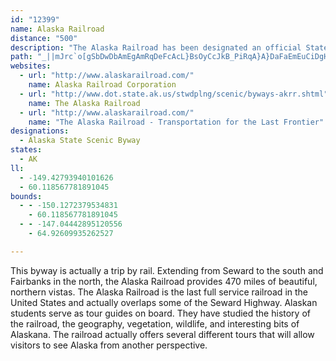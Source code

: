```yaml
---
id: "12399"
name: Alaska Railroad
distance: "500"
description: "The Alaska Railroad has been designated an official State Scenic Railroad, in recognition of the spectacular scenery, abundant wildlife, natural attributes, and rich history."
path: "_||mJrc`o[gSbDwDbAmEgAmRqDeFcAcL}BsOyCcJkB_PiRqA}A}DaFaEmEuCiDgHaI{BcCgCcD{PsRq@u@yCkCoIuJmNgPsEcA_ASmVyGkHoBaO}DuEmAkNaDgW{FsKgC}GyAiPkEcL}CmCyBcDwGaO{YGKcDqEeJkRcPuXcCeEaDaHkD_HcCcI{AkGiDoOuBqEkC_EmY}BwGm@eGe@e@EeHWoRq@cDKyNE_CmCeAwC_BaEeBmBkKOcV_@}NoAaG}BuAk@yBkE{A{BeB}BuBi@qHrAoDFgFnB_LXiH[uEiAwMeGqEwBiCgAIG{CXyAfAcBvBwCfCqB@yHcFqDs@kCi@kHu@sBqBuBiC{AuFiDe^w@wHgBkIkAmCeBcDaCcCmCeAeLjCw@hBa@~@kBjDq`@NqGDmPwB_AQcGoKyBwFaB_E}BsCoG?sERcAHsCbAgBnEaBpG]zAuArBk@h@aA\\iCDuBOwA\\cCjA{Aj@iAjAe@^iCg@iDSsVcBgDU}[qO}JyE{AwEaEwL_AuCwA{EoB}\\_@sDa@wBm@}Ae@cAm@gAaA_Ae@a@y[}D}HmA{F}@{QuCqLOc^fDcFT}AIoB}@cBcBeFyHoHgP_BlByPlTcC|CyRtVgRfVsTfBkGj@uL`AiLbAiF`@oK|@wTnKQH}HjGeDhCwD~C}EzD_XpHiF@wUlIcShe@_CfCsCdB_RzGuAK}@UsAmB}ByFsGiUmGqTw@kCm@wAqBmCqAsAyNMmYa@kDrAkCvBeB|CwF`PuDbHaChB_CxAuAn@sCR}DqB}BaDyA}@oAm@mMp@qF`@uD`CgD`B}Hz@cF^qJyA{GkA{IdA}PhK}OvKiElCgAzBc@tAe@pB]`Cu@jJyApMaCdEiDdF}BtBeFpCwEjDqYtG_NjDeEAwCc@sBqAmHyGgCgAeB[kL`@_BnBiJH}GHuMPmQtAs@DyCp@oN|CuNtCoB@uJoAwCc@s@KeB?eBf@gLj@aBY{JgBq@o@u@qAgAkDs@yBu@oBkAoAqAW_BMiCp@qAtAwBfBeA`@kF]uIyCwMyDaBs@{H_D_HyC_EkBaEcBoOMuVm@sBS{KcAeGm@_FyA_EmA_Fq@c[z@qDX_BtBkAtBaC~F{AlBwDlCqEfCoDbBeE`@kB?uAKoCkAaAg@g@k@m@y@m@wAoDwGaAcCo@gAw@gAeG_FmDa@uEx@oE~@cIJyN}F_IeCkBOkAt@sCb@kL_DeGm@oDl@uEvAuCnAcBMwAq@{AiB_LiReYcf@eSwZcEkGuUuL_N{EoEf@sBvBiCrDgDrHwBd@uC_AiCsAiCsCmCwGkCkHyCcGwEsHqG{EgB_D_I_\\uEqR}Jeb@oHgr@qAiLiIqq@eIsp@uHor@iKu|@aMoeAkN{kAmM_gA}Bk\\kCqaA{@}ZwCukAiDauAiDcyAoBqy@gDioAeCg_AiBwv@g@wT_@oJm@qHsAoJaDiSsAiI_BsH_IuL}Su[gMoRcAqA{BeCaDcCg@]sBsAwAy@kCoAwCwDo@qBw@eDMiBw@wFSsBYsCg@kB_@cAwAwBoCuB{@k@{EoGeJiT_BuDc@aAm@Yq@KmJh@{QbA{@BkKj@uAm@wB{@oIqDuI_E{BgAiBu@uHmDqGmVq@cCgEoPyCgL}F{TsJe_@{Icv@uF{e@oi@e@{i@k@wC?up@oDsIa@iYoHqG}Acu@a]}E`KaBnDeA~BkAhCaCtEiPmDa]mCkv@iGmz@}GitAsK_Hh]mb@fa@am@}d@coA_kAqzAwuAsYkXqQ}XgP}OcLgPcd@wy@qGoLoJuS_RwZoH}LwDcFqGcEcd@mSgk@kWqk@sWwj@qVck@{VoPmHud@oSaW}KoIQ{f@zKqVrFui@hTkTxIiQA_Zz@gUFsk@pn@mIpKsBlFm@pCy@pEUzBiBjK_BfHy@jCqFlLiPz]sz@r|A@lFGvGi@hG}AjJwAdGwAbDq@~@}Ar@}Ah@cDnBcD`EuFfJwV`_@qMhNy]dZmBfAyAC{D_AkBKoAXqD~B}BbCsI|HmEdHi\\x{@aE~UMxDa@hCs@rBw@zAiAzA{P`EcCbB_BlCiGhR}DjM_D|GgEtFuCnE}H|EoRf^y@nCm@`DmA`EwA|ByMdWoDhJuCdHuF~QwD~Yk@|BcBdE{Nz`@{BjIkA|G_@vOMjJPvH`D`X?pEOxD_D|UKpBE|CXhM@hEMlBe@nBaKxLoGxDgFpEw@nFs@vSgAhKmJjQcMbU{DnIoCBuHkCgJmA}FhBoJfNaEnIeBrCcDtJ_F~RcCtNsGz[i@|CkAhF}@rEeBzHk@|Dq@vD{D~OsBpL}@rDm@lDwCtNm@xFOxFMnCKrFVpUj@~Mv@`MzIbx@lCdVxCvZ`Jt_AjCbYz@~JVzFHbJ]pYxAdMv@hKt@vUhD|q@`@hPX`GfA|Tx@bTNdh@P`f@D`HZrSVjRJrIdA~VbBba@fCbl@Czc@pJnyAfJrwAzDh_@lDtKnDxIdGxQrA`F`@xCb@xNMdFi@lEeAjGqAjEuC~HuAnCwBjDi\\nYcIbHiTlXiDdEmZz]aFnLkFb]yGdk@iNpkAy@hHsAvOYlFEbG@rISbGk@tDk@bCsAbDgAbD}A`Iu@fDsBvM_DjLwDvM}[xo@wB`Ga@xCM`FM|Je@vLc@jG}@nGuApDkJhEoBpF{EnNyB|I{Kjn@cDlIwE`J_DjH_CnJmAbJg@|Hu@p_@o@~Lq@zGwFlU_DhHiEhJoNxZqMjYyDpKsBhHgAfFu@nEu@hFuAlHeBvGu@bDaApGUfDc@tLo@dRYzFgEnr@SbGDrJZlHZxEZtCh@bDl@jDdBvGzB`I`EzNRdArBpHbAjEh@vDRbDFvDsAhy@@dDDnEl@rW?~@I`FoAji@O~BcCpW]xEKbCE|B?bG`@~^DtAL~B^tDhEz[^|Cr@|JZlHf@l^?fEQhF]~EuA~IaA|Go@`EgBhLaAtF_@bEMpBKlGDdXKhEc@bE}@tEs@rBk@pAy@lAkAhAyEfDgBnBgAlBeAxBgDvK{C|K{GjUaElO_E|MkLhWiCdH}@jC{HxV{AzEs@rC_@bBu@|DQvA[rEGbC?fDJhCLpBXpDRzBNxC?`F[fGc@lD_A~CuAnDyCzF}@nBcApCg@|B]|AYxC]tJs@b[m@tPg@dOGbAOtBOhBe@fDYlBmAzF_AzGcAvJ]pEc@rJsBjn@k@tQKtAKpCCvDq@bGu@jD[b@c@x@gAnBm@d@e@d@QZyFjEkCvDi@~Ac@bDi@nEqAtLcIzr@iD|McArGm@pF{@fMaDlYuBlYCjBIt@u@vRe@~Ha@rCq@rIm@fHE`@Mp@GLEj@wCvKgB~GeC|I}@bCi@hAgB|CkAnBeNfUgAzBuC`Hc@lAmAbCs@hAo@v@eAz@uHjEcA|@MH_AfAq@|@yAlD_@~@KZCFSr@m@nCuB~LmBhLuBjLkCdM{@`EIb@i@`Bo@xA_HjMq@|Am@zA_@tAw@jDa@bCyDrXo@dEi@vCSdAk@lBg@pAaCbFeE`IqAlCq@fAq@x@o@h@mBbAyEnBuAv@uAlA_@b@cNfSyJxNqCxDuDtEyPxPc@d@wS|S}ObPqGtGqBzB}ApBeAbBcAlBWj@wAfD_Ytt@yNr_@oGpPuBbF}@vBeAtBu@lAmAdBsA`BeC`CoAv@iAr@oBx@oPvEkY`JqNvDUHgDhAkAd@{@l@aBpAmB|BsB`DqCpGsBbFc@bA_GnLsAbC_B~CcApBkClGYv@y@|Bw@bCcDjKmJr[}B~G{BbGaBvD}EdJ{@|Ak@x@eBdCyCdEi@j@{AzAi@^qDhBaB\\oOl@aC^iEbBsBrAgGfEuC~BkDdCwB`BwC|BgChBkH`EaAT_CdA_BTcCh@qCXoAJsAP__@jDw_@nDq`@|Dkf@rEgPzA}KtAk[|Cya@|DaCf@qAf@wB~AuB`C[`@y@zAsEbKoArCcChGeJvTeKnWqPpb@wKpXuOn`@}JzVy@pBwArCwAzByA~AqCfCmH`GgFvDsP~LyT`Qgb@b[aY|ScIxImOrRwBlB_Bf@}MpCuM|B}BBsAS_Bk@oAq@k@_@kAkAe@i@mAeBmIqO{KcTcM{UyAuC{BcF_GuNiMqZwAwCmP_\\cJsQaBaDmAiDm@wBm@uD]kDWcFCkF?cp@BgK?iE?oN?sO}@{d@e@iXIyBAiBGsBQyCY{Ce@uD}AmJgGq_@m@wDi@}Dm@kFIaA]uDw@aKeAyOk@gI{@oHq@mEcF{XgFgYoBmKaEgU}@yEaAeFgCaK}EiSuEqRsBeIyBoI[kASu@Me@Q}@]sAg@qBg@cBkEaL_@oAe@gB]yBUgBQkBOoCwAeb@sAo_@IuEA}EAsBH_TJcWDqR?gZ?_RCk]AsCE_DSyEc@wFQaBYsBi@{CcAqEOg@m@mB{FmO}CgIi@mAaAiBkAaB{A_B_Au@_B_Ay@_@oB_@}AKoBL_B\\kCx@}Ab@{GpB}LhD_JjCyBr@uMvD{JrCyErAwB`@yCRwBBiBEuBUyCk@qBo@{Aq@sAo@yBuAyAkAeC{B}AcB}ByCiCkEyG{LcJePuEuIaKkRwBaEsCaFaL_TaDoGy@kBQc@{@_CmAmDo@aCmAoFg@}Ck@{DQsAk@yFSsCK}ASiDIiDOiIM_JQ}IWwGSmDe@mF{@cHw@wEy@oE_@kAS{@Q{@gAiD}@_CcByDcEqJaAoB{@gB}AsDcEqJiCwFkEyKsBqGgA{Dq@yC]aBkBsKu@aFk@_Fg@aFWeDW_E[uFQeEM{EKeRBsEJ_GPoG\\kH`@eGv@_IlByP~@cIj@uFTgCJoAPaDLkCJyH@eFA_BE}CKmDKeCQqCg@eGe@iEYuBq@kDmByH{AgEiCoFkAsBy@eAgAmAc@e@yBcB]G_APsAh@{@f@_EnEsExHa@t@qApAoAd@aBIiAeAu@iA_AyC}FiUe@sBO}@MgAMeA]oCg@qCuAkIgCmKkA_EgCaHkAmB{@oA_J}IkBaCkBuCeNwTiBsCu@_BwAwQcC_YqDg_@uA{JaBqHgAkEuAeEsBmEwAgCmBuCeAiAIIYMi@s@qL}KoGqGaB{Cq@e@sHeHmVyTcYmWsH{GeFsEQMk@]}@a@s@QcAMiABm@HQBE@e@JcBj@cG|B_C~@aA^}Al@iAf@m@`@w@p@g@l@_@n@]p@{@tBgCrGg@dAq@dAs@x@i@^c@ViAh@yAb@wANmBBkAOwA[qAm@wA{@wDiCwGkEkDaC}@q@mAiAWY}@mAq@gA}@kBkAwCy@eCe@iBs@sDWyAqAaI{BgNwGoa@iGq_@_Iqf@m@sDUsAq@eEi@iDe@qCg@aCq@uBi@kAm@aAu@_Ak@i@[Q_@QuCs@aBc@]O}@g@o@m@QSm@{@U_@]q@kCcI_FwO}CkJwHeMcDqFgCcE_BcCkCkEk@mAq@wBw@uC_@oBg@qCO_Ao@mBeAwBeByBcI}JuJeM_AiA_B}ByAmCqBsDeB{CmF{JmAaC]o@]k@k@yAa@uAWmA{ByJg@qCy@a@g@oAc@aAe@w@y@_Ao@c@SOe@OmAMgHEg@Gk@Mo@Yy@e@aA{@_AmAiAwBi@mAWo@cHuOmIgRcEcJa@{@u@wAy@{Am@w@oMwMgCeCyCcDw@}@}BgDkEqI{@cBeAkBcBkCeAqAkAmAwR_QcAy@aBaBg@i@[a@OUy@u@}@{@u@q@}AiAo@_@aAa@w@WyCk@wFEwE?kBEgAQ}Ai@qBy@wA}@gBwAqAsAwAaBkCmD}FqHKOg@_Ai@cAcA{BcAqCYeAeAwDI[g@kCs@gE_@cDU{EGaAEo@w@wGYwAU}@SaAMq@Ka@qAuLgCiUkAeJSsAS_A]qAa@eAUi@k@iAk@_A[i@q@s@{AcAQGqK{Ca@Wc@]g@o@iAyAcCkDi@{@}@eBe@aAs@sAcAqB_CeFe@kAsAgDw@uC]mAi@uCg@qCQoAq@gF}AkLOaAiAeGuB}KqAaHgCyKqDyKsEwJoBgEs@mB]oAa@_B]qBeAgHq@cHWsC_@aCk@_EIY_DaPcA_Fc@sBy@wDa@kB_AoDc@eB}AaFm@aBeBeEsBqF]cAQo@_@kAWeAWmA_@oBYkBq@eF_BaRw@cLeB{Rq@sH_@{COoAqCoPyAsLkCeU{@uHsAqM_BkTwAsVKcBcAgPgBcYuAmSq@oFe@yCi@iCm@_C}@wCg@{AgBaDaAeB}HgJuCiDOSaK{L{AkBEMs@w@w@cAq@_A_AuA_BkCs@_BkAwC]_Ae@yASo@gAeEq@yCsCgOuBaLuFgZiCkNkBwJg@yCYuBY{CScDI{CAqA?}B@_BDkBDeAF{ALmCLiCHyBHkBJqBPoFlAm\\p@uPJ{CBo@BuA@uB@gA@aDEoHCgBCsAIiBUsD[gFUqCc@kF_@}Dg@aGaAiL_@mEg@eGaAcLWgDa@_F{@iKmBwUoBaWg@oGu@uIw@sJIeAIy@OyAU{BO{AIkACk@KcDE{HCqOC}H_@sI_@yGQeCk@_HgAiM{@eKa@qEYoDIeAw@iGk@_Fa@sC}@kF]qBm@{D_@}Bq@uFi@kFa@{K?eIXgNHkELwDJ}D?cC@iDAyBAaDMmGOkEIeCKmBWiFYeFCYUsBo@sFMgAg@mDw@yEa@gCk@sCi@iCGKgCsLuCiNoFgWiCwLq@wC_@qAi@oAq@yAg@s@}@{@u@e@_AYq@KO?kCJyFl@gCVgGx@eCZyD`@gAJy@@w@AiAEgAQqA[wEaBqEgB_KoDuQsGcQsGoDkAgCaAsAg@aDcAgEcBqFgBoC}@uAUyAM}BBcCNyBr@wB|@}AbAsHnGmKjJkK~Is@l@mAx@iB`AgBl@qA^_BPkBD}AGaBS_AUaDaAkEqAaLoDiLqD_SkGkT{GgUiHmQwFgQqFiKcD}@[OOSOe@Qk@Om@Qg@OQES?G?qAa@mIeC_H{BqBo@i@Ou@IwALYF_@Rs@h@WTg@x@Yh@g@jA_@fA]~Ac@xCg@|FEN}@fLiBrUSnC_@xDc@xEo@rHCbAmApOqBdWeCn[_Ffn@aB|SWzCQjBYrDQ~BQ`DKpAKbDIlF?zDJ`KRnE\\`FPnBZzCt@pGf@`E`@lDZdDX~EH~BBxC?fCA~CGhCOdCQdCg@`EYjBw@|DgDrNeBzJUfBW~CIrBGrBCrBAxF@rHH`OBjK?t@@dG@rLBtGArCAv@CnAQxAa@rBWv@a@t@oA|@cATO?_@KiAo@aF{Cm@_@kEwBo@]qNuD_MgD{EwAwBUo@@mATqAb@eBvA}@fAW\\u@nA}@xBo@pBOl@s@nD_@jCUhCKbBG`CC~B?bB@xAFdCHlAR|BLrARzAx@zEr@dEv@~D|@lFjAdHTpAp@jDZ~ApBhLbElV~@xFTbBVfBXpBNxAN|AJdBJjBH`BDpBD|ABtB?tB?~BCfCEvAGhBOlCKlBg@dG[xD_@fEwAhLkDhWUbBMr@WtB[|DMlBMfDIvDA~D@pBF`DJxCDp@TrCVvCDl@NhAb@dDl@lEXlBh@dFDv@@z@@jAEzBGbAKz@UpAOp@Ut@_@x@gB`CoEhEmAnAg@h@w@n@c@`@o@v@_@v@[z@[rAStAKdAIrAW|Fc@pISlEIbBQjBId@SlA_@tAk@fBm@lBc@pAWr@m@~BaA`E{@bEWrAYpB]hCa@dDWdCU|CMrD?~@DtAHnBDbCJfCJpBL`B`@bDjAvJV`CNrAH|@NhCBd@P`Fn@|P@r@BbACnACjAKzAUxBShAYnAOl@]~@[n@wArBk@f@u@\\aJdDwAj@gInByA^kA^[T[T]X_AbAe@z@MRk@zAm@rBe@~BQrAGh@sAbOeD~^mCd[G|@C^Ab@Ah@EbNEjSExOBpLBlM@zEQxLGxAc@pKoBhc@]xIC`AS`E]bHU`FApETpHdBf[zBba@fC`e@lAtTv@fOpCvg@pAtUtBf`@Bh@RvEr@rOJjFJxENfSBjDFjJH`JP`XVp[Xl`@LvMD`IDtH@xAAnAAjAA`AEpAElAEpAKtAMhBQhB_@tCk@`Ec@rCM~@gBnLiBtLc@vCgA~Gg@bEuAnLc@rD[dSs@he@_A|m@kAzl@MrGMhIUtP]tWw@rl@{@vi@aApn@iA`r@iAfs@WfPCd@OzEs@jTEz@GzDWnMSzK_@xQ[xQc@rVQ~LCp@i@~NcBjc@o@jPG`BO~I]lSGnDKnDEjAMxCSpEq@tRg@vN{@jVy@zUy@rUWfHAXEv@M`Cc@|GQ~DGvAK~GQxKBhDBhCF`DHbCHxBNlDT`E\\zFl@zIj@tIPtCPbDRfDFpF@hBCbEKfFAb@KvAQnC{@lJsAvMoAnMoC~YqCtZ_B~PoAfNoAvMg@dFSxBa@rDQdBoBbT_@zDs@~GcAdLaAlKsAzMs@zE_@tBi@hBg@hBaAzCi@jAmBpDw@nAeAbAwBdB{Al@qAb@oCV_BEeC[kBc@i@Ia@I{B]kK_BaJ}AkAU}BYwC?_BNuBh@cBz@aAp@c@Zq@n@k@h@]`@k@r@QV_AxAw@tAo@vAa@bAg@pAs@vBs@fCa@nBiA`GG^GXmAdL}A|NyBrSmDp]gDt[eBrPqDr]oCzWkFng@cDhZOxAi@fEg@tDKr@sBnLWhAoA|FmCzK{CnK{BnHsIlX{EpOc@lAcCjIiJdZwBzG}BnHaAzC_A~CeAtDk@pB[~@cArEeA`FcBvI_B`IcAfFkBlJcAbFqB`KoA~E_DnLqCtK_A`DkAnEeCbJcKt_@sIz[eC|IeHjXoElPwAfFcAbEmAvFaAvEiArFcBrLgCzQsAdKiBzMoAnLmAxMo@nLWrKa@fYk@na@i@r_@IzG[nIi@lHi@jG}@jGo@nDeA~EeBhGsAhEeH~SeG`RyDpL}F`Q_KzZoDvJiJxU_Sfg@uIxTmBrEkDbHiBhC{BvCqDpD}RzQ{BtBeJ|HuFxEyAlA_J|GaEdEuH|EaIhD}JpB{IpBqHzA}CrA{AfAiCtDqBxDsClFkEtImArBiBzE{@rCGXcAdEmAxFk@tBgD`OeBxHqBjIgD|NmAbF{@zD}AfFaAzBq@fAaAnA}DrCeIzDqLdFqJvIia@r^eEtDaCbE_BbHkBfUgCjMuArC_FxC_Z`S}HlFcFnDy^lW_b@zYmAbA}]nYi\\`XyDjDmFzEmE|DaLtJ}DlDgHlG{KnBcFv@u[xEgOxBqDhAoKxCsKpIsAbAwKpKqPtN_NzKmGdFiNdKyRvEa_@V}c@Tac@G}PCyJAwONeXX}VT}EFqB@_OF{QJqXLah@T_TJad@pZ_d@jZmYrRcTPie@sRse@oRyT_J}LiAqIu@mNqAoZoFag@{IkKkBaCc@mHcA}]}Eci@qHuj@{H}d@_Hmg@qH{QoCkXuJaQiBqf@gDsd@cKyZ_I{UcAaBGce@kFwGu@q\\uEie@sGiSuCgOeAk[aCkA?yCp@_W|FsMtEcPrEsLjDy@VmHvC}MpF_K`E}VjKa[pM_@NmCrAwRnJcJd@q\\dBiAFiWvH_RvFuZxJoBp@]VwMzJwUjQcChBsZvSmNrJoQtN}BjBkNvGyb@{@uFKcJGaKC_Se@_Z[k]_@ic@cCeLm@u^uEsM}Dw^_My]wNg@GqFi@oI{@sAO}LzHwOj@oPtC{J`JsTd_@uNp[mCzDgGvIcKpHmEbDeNnIqFhDu\\|QaIf@kGcE{FuHoKyOqK{QmBmDyQ{JeTkCyOqDiYsEuF_AeJy@i@EEC_KiAoS}BaXwDgOyBoAMePgBmMhGyS~J_Br@cMrFcBr@cUbLsE~BeBf@oQbJiIfEyHzDwCxAcMfGsLzF{CxAoAl@wEbC}DpBwGlCMByBZ{LzAgI~@kOjBuM|AyC`@yJbAcSdCeEf@oMpA{IfA_LnAuGp@yG|@sI`AgS`CyW|Cw\\`EoH~@cSrBuGp@{KlA}Gv@sQjBgGr@eBRgC\\qDf@yGj@eN`BgX|CyFp@oRtByKpA}Ej@qKhA{BVkGz@}BXaHp@iKhA_JbAoBKiDK{G[qCFq@NyATiDt@yFRkABiCDwCPwC`A}IzDwE|BiDjAmBGyBg@yAe@cC_C}FkGSSg@[kAq@QGeCs@mGmB{Bm@sEmAcSaGyAc@gFuA}GgBcPuEgJmCeDgAqCi@iBI}@Bg@F_@LyBj@sCjBaCpCuBpDgBjEuCpHcF~MsIvTgGvO{BbGkFjNcBdEYl@kA|BmBhCwAtAmCbB}Bj@iKNoNAoK?qIDyDDqIEoN@qH?_K?qPB}T?}TAuE?oF?_FBaDBqD@cD@_G?qH?yP@iK@kR@kSBu_@@i_@CeFDkLo@mWqBqL{@mFe@eKw@_Jq@eEYaBKaHYk@E}C_@yGw@eDa@mCc@qB[mCUgBQcFk@WCeDA}@LqBXkBd@iBr@kBhAuBjAuBrAq@^gDdBaBfAsCfBqK~FwFbDqC`Bw@d@{CbBsBv@mBXqBJyA?wGcAuEaAsLwCmRsEqTmFaBa@_IaBaR{DqMoC}RyEkSaFoS_FsIuBs@QiFyAiDwA_LuEoCiAaD}AcAs@yCuCeKoMq@w@cBcB{EcD_Am@mEcDuBwBuCcDyCgDiIaJuCyDi@y@}AyCeEoIaCuEkB}DuByDKU}@oAqAaBcAcAu@q@eBeA{@a@_Aa@g@M_@Ig@Gm@Iy@IuCCoFGkBM}B]}AQ}Ca@cBUsAQyD?yEDyHe@}C]mDI_BDiARiKvDoCfAyBfAkGtEaA~@yBbBeA`AgIlGiUpQkRpOeBpAe@^}I|Eo@Rs@RkCz@y@d@aCdBe@\\cBbAgBt@iJnCaDdAuA\\yBp@yAf@o@R}DzB{@VqBp@mA^oEFeEk@mC[gB@}AP{Dl@u@AgAKiAM_B_@{Bk@iAg@eBkAu@o@mAiAm@k@aBwBwA}BsBqD_BuCiBcDgNgWwG}LmFuIiA_B_CcCuEqC{@a@{M}FmIyDqDaByJiEcDyAoCw@uEOiGCiF_@qFy@eF}@UEa@Su@i@k@i@y@uAmAwBoDuH{AaDaBgDiKsNuAkB_JeMgBkCsAwCq@eCy@cEc@}DeBu[q@cI}@{H{AmFmCqFsA}CgBuEeEqJiGoO_AyByCaHkCuGmHgQ}@yBcPm^aCqDyGuKyCwEKMuA{AuBoA{BUoDSiDOq@EsBa@gCcBmFyEwEuDwDcB_Fa@aGi@iEa@eAIqDg@uC}CqDqDuHkHaDwC}@q@uKkI}CwCaByAuKeKiFeCoDmAiDiAeDqAqB_BiAaBwAiEkCsKyEaOuE}EaBcBkBoByFwEeD}BkM}DsAe@_@M{FuAaEmAcBiAyAsAcAeAgBsCyAgDo@gBgAuDs@}C{@sFw@qHi@yJ[cH}@uSUoFMoDWiF[aFYaCk@gD_A_F_AyEaA{EqAkGeDwOaD}OoBkJUkAuA_FyBuGuA_DaDkGkBaC_FwGcHoJaGeIaPeT}CcEcPeTmE_GwNgRcDeEcP}SmF_HqFiGaPwQwJ}K{EiGeK_NkEkGoEmGeH{JkFqHsF_LwDqOSqIT{J{Coa@oAuPwIa_@_Hup@YsCwC{]sAuO{FaZcIqa@o@eDyBeK_HuVmL{Vm@qA{M}VaFk`@mFuWiCyHgDaKa@mAeCoHuBqGcIuFsI{FmJqEoGgBkI}NwKcUoKe^qKoe@sMuUoKkR_Nm\\_DyHeLiXkEgGkFoHOW{K_OsE}DuIsHiAkDm@yDDeCf@aGxBeHnCyEnB}E~AmFz@kHE_IcGyb@yAsK{CwO}Gc^kFsXkD{XeFqa@gGsf@yF}XwC}NoHeTsEoKkKeQW[{QeZuT_^eDcKaQoi@sEgQoI}[uLm_@uB{GiQsa@uHoQ_QwOeEyDcNaNeRoSiU}VmS{TsLkKeH}B_EbAsLpFuEvB{HlDwB|@_QfHcOYiLS{MoKmDoCyKwUqIyQwH}TaHoSuA{DwJyWiDiJgJkOkDwFeCgEwT{BuOyAkHm[_GmJiTqJsGqDsNyHwC_BeLsFgMgGqSiUyDwHcI_PqDoHcOuZoLmK}DeBcIh@iPjLoCtOKlSkBtQiEbJ{D}BeDgQuH_GcMkLiN_ImMaTyOqTaCcDuFeHuE_IuHqMcM{VgMiUaIi[}BgPqOsQaEyPaKqY{RmEGIaPeW}EcGuF}HcEyGmHiJgKcLkK_UsQU{PW}SYcSYeGI}Kr[oInZaMlNyOnQqOhQoNbU_Lx_@sEvOoCbJsClJwOfh@sBvG_EjOkErR}AtRy@pLs@bPgHfo@{D|VaEzNiIdJoHt@oLbG}BdM}ElSeGfKkNsCsG^iD|BeJvKqGrDmOkBiPiKiHuBaN_OcKqH}OkL_I}F}EKcIzCoNiKoIcGaN}JuIiQwEoJkIqEiLcIsMmJgHoH_HwEgEiBgFgCyWsN{N}HeI}I}EoF}MsG_UuKqOaDsQuDkKwBqGsAaLuNeR}UsBiCuDcFeB}BsBkCcCgDmLmI_M{IuErBoDrAkClAgHdPeS~UgJvDyRyFoPiQsLeZiMua@ePcc@gTi\\yTuOoLqDoGsOgCcRmAqOu@eb@_BkXcBkJ_MzAkLnAiCX}F|@k@rC{BzKsBfKsGe@oI{D}FyI}MkOsKmRmKcMaNePaPqOeWmVwPwSqKuM_NqLaMuKoE}DeQ}PqPiPoKgKoLuNcOwQoJkLkNyOgLmM_AcA}MsNgJyJ}NuRuL}JoCgJyCoPgCaN_CaM{Ek_@{D}k@_IsVwMyT_GeU_LoLkNqIgEgCgKcCkNsXqEkLwQoImI_NmHqLoJgQmK{RqMwUmKkRoLcTeKgRoLgTuIyOeJsSgKyUmHmPyHuX}Ik[cH{ViBwGaB_GeG{TsJ{]cJq\\cF{QsAeF{AqFwFkTyGkWoHgYwHyYyAwFkFeOwLe]gMg^eLw[cEgLsLs\\wEwMwKw[}J}YuKk[oHoTyK{[}JyYaGgQsLq[kKaYaLmZqLs[{K_ZeLsZeJoVcKqXeKqXsKoYuKuYqKmY}JcXaCoGaIyRoKuW_KwVcDaIgEuG}CcEqK_LiHaHaJ}FmCcBsH{IaQ[sMoDiNyUgJuOgGyLeBiDcEaHgCeEoL_VwBmEuE{GeKwNsMmTmBcD_JiMwI_NqKmPwFuIqImS{GgPqCuB}BeB{CqBsNgJwJmGwFwLyHkPgLmVmMoXwLkWwM_YuLiWmLuVoJmSkK_[iMq_@mLm]wMu_@wLg]uK}ZwMo_@}Lw]cL}Y{HgS}MkUwJyTeKaV}CwHcG}SuIuZsEeP_Hsh@qEm]sR_Y_IaSwKob@eLuc@oKwa@mHgYwLge@}Im]iI}SgRyLuTsNgK{GeMoYkJqd@{Lgi@eEcRgOqc@gFwViEuSsByXgA}NgBab@eCsV{@iIoAoNyAyOiJu]yDuNuKyn@o@wDuCoQ}EoZiKow@mAkJq@cFc@wDcBgMkKkx@cCaRoGy_@yDyQ{CsM}AuG{Mwc@aX{[kWy`@eCuDoG{JoKkPy@YaHiCoEyAkKxB{MvGqG~CqRnTwPfN}OtGyMwAsN{Xe@mAeHmRyOsb@aMy\\yIkYeIgj@oC_Vm@cFi@}EqE_a@cA{Ii@qE_@{CmD_YiAaJw@kGi@{Do@kFuAoK}@oHgAsIeB_Nk@{E[aCcAcIoCqTaAsHw@kFcGia@oMc[eK{OqLiA{IbEoGdNcGtQuJbWe@nAyJP{DL_Mt@qCJeG\\sEu@yUgEcQUkM{G}V_VeQsMyIuGwOiGgCcAgLcDoKdAiJvAwNdIcO|AiP_J_NyOgAiBiB{CiKsH_GeEuF}DqOaH}G_DoSiLaHeB{I}BqLwCkT}H_Jf@iT`QiLfOcPhMiEfDsJzLqF`HeIpFcHtE_F~GsDbFcGjIoBjGeEfNmR|G{L`FkTtCuFv@uSLsCv@iPlEaFrAyUlScNbHiIlEiFjCaJxE}RbJyDbBeR_FwM}OgKaWqB_F}A{DsAsFqAkFkEiQyFqXeK{k@iLkp@eVwWsSeLcGcCgLqE}JeE_IaDcWoFeFiAmP\\gQpIuObWeQdY_EtG}GpKkFhIgErGgNr_@yNtf@aH~c@qCdEcDvE_ChDyG|EeKpHwL|AuPzAeRDcMPqQvAcS`EqNo@yNwBcEm@_Hw@wNcBgJcB_GhIgDvY_An\\eBbg@}EpPsInCuMj@qRvIkJnKcLvR{KdQeGfCs[zBkKbIaHdEcGjI_ErMwEpPeGlKoO~NsNrGoMdGyOxNwFfFuCxSoBvQw@pOyAbZeCdYiBlH}BzEi@H_Cd@cDp@_LtFcMbAuQ{D{D}@uDMmLcAeISkATeD~@cAViBj@iDhAwDnAwDWkESaFSqBIeCMuEc@oEi@wFkImEuGg@{EaAqJDgID{Fw@qS}GyNkFj@cG~Fs@|DgB`K_FvXeDhJgA|CgC~GqK~PwGhByEtAyBl@_KcDgHgCwEcAyIgB}HxCcJfDuLnEyBvBiDfDwBlBmBlBmH~GgIvHsAlBoIpLcKS_JvBsBd@cI~FyHrFg@^]b@ILi@`Ac@dAe@bAs@bBiDfIsEzKaBzD{AvDaBzDa@bAq@lAk@f@a@Xe@P[Hc@B_@Ge@GSEa@Uw@e@m@m@g@u@Yo@Sk@GUOm@Kk@Y}A_AkFm@oCWcA_@_AYm@a@g@YYe@Wq@Y_@CU@m@Tq@h@u@n@]f@Sh@O`@YfAQdA_@jD[hDWnBa@rC[bBUlAi@xBW|@q@xBs@rBm@~Ag@|AaAzCQh@o@nCQlA[vBUxBStBSjBKp@Qz@Op@[jAwBzE{CvGyB|E}@tAsAvAaBrAm@b@w@^o@V}@Te@Hm@Ck@K}CgA_@Oq@Mc@Ki@Ag@Hu@`@q@`Ac@z@Wv@Ot@YvAMv@[zAwAdFs@xBkBtGcBdGsBjHeCdH_FpNyAjDaB~CsAnB_BvB_B`Bk@f@{@\\mBXkBf@uCv@_Bn@u@^u@b@WTy@rAo@~A{GrTi@|AYt@e@bAa@f@g@h@m@^i@Rc@Dg@AwA_@c@_@SQSWOSiBwDuBaF_@}@[w@w@{By@uBw@iCe@qBO{@QuAMkBGkACqEFeEJyDH}E@mB?cACkCQ_DOwBSaBK{@S{@g@kBc@kAeAcB{@_AeAm@_AQW?]@}AZqCl@Q@YAo@Om@e@m@o@m@w@k@q@q@o@o@Ym@OcAIiB?y@IcD_@wBEmBG}@Mg@Ow@a@iBuAwAgAW_@]o@]{@Oi@Q_AO}@MaBEy@AWAcA?wADqAJ{AZoCTyBJ_AFmADuABm@AcBEsAKuAQeBSoAYiAQg@Sm@S_@]i@g@c@g@W_@I_@A]Ba@J[PYTm@p@Wj@MVUp@[jAUbA_AxEgAbGs@fDaBvI_BdIgAhFg@dB_@jAc@hAi@fAc@v@uAnB[^o@n@o@\\UJs@l@aAz@qAvBs@nAiArBoElIe@v@y@pAkHbJwH|JgApB{@fAaBhBmD~Dk@r@sEtFyDrE_DnD[^wAnAgAz@oAv@y@\\{Af@{@TkBn@uBj@qBn@gErAaMrDsCz@eDdAiFzAm@PiA^sCx@qBn@{Bv@mCrAyAt@mAp@oDbCeIzFaI|F}DrCuCtBuDlCoDzCyFrD{HzFs@f@yAtA{@dAmAdCcBlEy@|BsCrH{AhE{B|FsEjMgDxI_AvBkA|BeAhB{C~Dw@v@{CxDqElF}HpJgAnA_AhAgBxBqDvE_BbC{AbC{AnCuAjCsAfCeAhBqAjCsAdCeMzUyO~YsB|DiDrGoAxB}AzBo@t@}JnJwHfHmBdBwCnCyGjG}TvSqCnCw@|@mBbCmBpCY`@u@lAyBzDqBdEg@fA}ArD{A|D_BlE_BpEmA`DiA~CkEvLkGbQoCxHmH`Sg@nAsBlFuB`EqBrDeAbB{@vAoCvDyAdB{@~@cCtCwCjDkAnA{AhBcFdHaI~L}@jBsB|HmCjKqGxRsHdRaJbSqDdJqEzAiHlBwItCyH|DyOfGkLjC{Gv@oBT}ARyGm@oFp@yRdL}NzT_AtAiObSaDzHwD|GiApBoAxByOfMmGdFaEdDcLbJiQrNwStP{R|OiSfPcVtRmKqAgTeCgEg@oWkK}BwAc[sJgUjDeInAoHhAkLnGoFtCeTxRcRjN}RzNiUvPqVzQgT|OgIdGeKtH{PfMkHnFaKrH{QlPwVxTyQjPiWtU}]f\\e[pYiAjAkYxUi\\pYc]hZcUxSo]n[{Q~PaBtByDbI}E`NcD`JiB`FqA~CeErH}BlCaCfCkShSwExDsWdOwKdG{RxKwPtJeA|@o@z@k@bAmAfDiBlKgCpPkAzHw@bEg@|BiAtDgC~EmBjCuCfDoAhAgA~@oFnC}Al@oDp@uHr@_ARqA`@eF|CeCdCmF~GkGbIuFbHyCxD{FvFyFzDyB~@eExAcGtBkFxBmOdG}DxAkP|Fa@PkBv@uDtC}AjBkAfBeBdD}E`K}AjCmA|AeCvB{EpBaB`AyBfBwE`EoGfF_GpHmLfQg@bAq@rAiAxCgAlDcDzJaAnB{AdBu@b@{@Z}@?eAMm@UsBuA]WeFyEsBgBcBmAmAq@_A]yBU_AAw@HuBf@mD~BgCrCsI~JyApAoAh@qBTmAMoBa@_FgAeAKmACg@BaCl@uFdCcEbBiBl@gGbAiHt@aEb@}OrBmCBgDs@mFgBcH_CgBa@_ADmCx@_BfAkBtCgFdLoDfGaBfBcBfAiB|@_BZkDMcYmGkFqAyG}AmHaB_EcAa\\_IwDsAiEyBsEuCcYuVmGsFcOuMuEcEsIoH_KsImIqHaEqDaQeOgDsCqG{F{DiDyAmAgNyLwJqIy@y@sAaBeAwA]u@}@mBeAcC{@wCq@uCe@_C_A_Gk@qFS_DEoA]_HM{Dm@qP_@gKmC{q@uAk^wAu`@uA__@q@gRsBgg@k@_NUiDSaCc@mEi@aD}@eEi@uBq@aC{AyDmAaCaFqH{CoEsDiFeBcCgHkKyGwJmWi_@mF{HuN_TwPuVwDsFOg@i@}@kAaBaHaKyLiQgHiKyGqJiGgJkDeFi@_@wWea@gZsd@iBoCmNyP}NqDmJAgGvAsD`D{DfFqLpXwQlb@}JnUaQri@eSvn@kE~MoFpPyGjSwArCo@hAqCfDoDtBoAf@{E?cB_@_Bq@iBqAkO{M{DeDqBgBeKaJ}EkE{JwI}EeEkEwDgUkSmD}CeEmD{H{GcPsN_[mXkPwNuKuK}\\c]eViVm[o[a@g@mVcYwVsYqXq[}]sa@k]_a@g]{`@{\\m`@kYq\\mGoHyJiMmW{VyTeG{C{@{[}Ji_@iLqSoGu^yJkKsCcSmG_Cs@oFcAiLe@qLxBw]xLcZdKq\\fLi`@~Mo]rLoEzAmEnDcEjDwXxSwCxB{DnCoXfUeDnCoGlF}OlMw[tUgO|K{WdTkKrIcCn@oCXqP{CiASuNsDg^gIcZqGmb@mJ_^eIkVoEi_@j@_`@j@qU\\kLJaRd@}ADeOe@sCnBeNzDgFnHeAGo@B{@Om@i@a@gBWgBWeDI{DAgUAsRMuI]qOGeCW{GKmH@_FB{DBsATmCd@_DtA{DvAcDfPiJjGwEp@e@bAa@|@e@|BeAtC_DzBsC~@sDf@aEJmE@{CQsD_@mCi@cCq@kBmA_BeBUmBPaCrCqOfTsItLkA|A}C|Dk@t@gBlCw@xAmC|CoGnIc@`@}A|BgBdEq@xFAnHNxENjPWbJOjF}@`HmAjJo@`KFtGfAnTHdKBrJeAxRy@`P{@vHs@`GaAhFi@hCiAnCuCnC}Cf@wHU}FWuDMcLe@mDRs@?iGu@wC{AuHaH_@}@uBoCgHwIoFyE{JeMsHmH{DiE}EuCmDqBgBcA_HyBoF}BaEmAgCy@gE_By@g@_EoDmDwBwGgEoGoFeBaBeAaBaCmEoAoBgGaLwNmX}DwHcHeMsIuOcEyHaMaVaDcGyBsDuBgDkKoLsRoTqPeRyG_HgMeOwBgC}Oie@sIg`@oFkXoKkl@{@wEkFgY_Gi[sEsS{FeRmFsPcKk\\{Jy[_Ral@eJsYyQwk@cBqFuNg]yMk[[u@m@sA}CqH_JqVsQok@cK_\\yKy]mKs\\mOif@}Tms@iG{RyIsXeJiYoHmU}C_KaLa^aTmq@aVev@aVcv@}HwVsFaQmFcOgA}BgBuDyAsDwRi[yVca@sY_e@eV}_@wWib@i[ig@_\\gh@_\\ih@iUw^wWma@yUs^kEgEwBkEaQg~@oQ{_AyI_e@qQs|@o@aDeHoQoGmTuBoLyA{Vk@e`@iBk`@gCcb@BiWLiNp@a^fAkZnAck@vBq`ALkFV_o@LiZk@qw@]sb@SkXgCig@{Hmr@{I{w@iKg_AiDuZyEwe@[}DMwDC_OLoPXka@\\kg@VoYn@{t@HqJD}HDk]Ny`@BaEBeGLgQN{Qg@mGM}AYyD}CwOqBeKuJec@kDiOkDgO{AsSUa_@HySWu_@KeWk@{ZoBeUaBwNaAmIgHmp@oHmq@sEeb@cA_Zy@kXw@{WIuB}Gwf@uEo\\gGkV_I{WiIuXsMwf@kOkq@wF}V}Ngi@sJy]iG_UmH}WsBqNwA_Pk@wGcAkK_@{EeAoLkAqL{AiLiGy]oDeScK_k@gEqUgHq`@cJ_h@eEwT_BwIeDiRyEsWaCgNq@}DiBuIe@aAgBoKkB_KsE_WqBkLcCwLqBoHoBwFoEsLgBqEyHoTaA}DuBgKiBoKuBeMoIef@oJ{i@uKin@oFc[oBsIsC{KqBcGwCeI{JyS}N}XgC{E{G_NiPs[qMuV_GoLgBeDmCeFsAgCcDeGcCuEcDqGkGcJoJoKeMmMaBcB_BwA_C{CgDkGeBaEyBkHuBcIwGsXyAiGkBaIq@eC}@cEs@aDaAyD}AwGgH{ZuBwI{DaPmD}NgFiTiAuEqE}QeL{e@iBsH}@kDc@mBiG_U_C_J{DcNmDsLqCeKmCwJyD_NcJy[qDsMkFeRm@cBuBoEgBiCqB_CsBeCoAyAsFyGsBcDuBgEyAkDsG{NiBeE_DkIUaAQs@sEqTy@}Dy@uC_@w@]q@_AqAyBsBeEaEeAeBi@kAUu@a@yAq@eDKm@SwA_@cFaAqL[wEaAuLe@eHQgC{@cF}@uDi@wAs@aB]k@c@o@cBiBkCiCeBcB_BeBiAsAy@cAoB{Dy@yB}@qCmBuIcEgQiAoE}AaFmBmFmEyLcCcHyC}HoBgGeB}Hc@{CY_C_@mDUuCUaEQ_GIiCUaMUwJSiK]sK_@aHi@{Hm@eJi@gI{@uLcCg_@a@kGg@eIGqCAeDByJ@oGD_DW{FUqCgCqOcCwMqAmH_AiFgBsKUgBYwCY_Ec@uI[}H_AcVKyBM{DGqBE{AC_B?oB@qCFgDF_DDyAFwC@}D@}BIyEWkKWqL?oCBoANqEl@yInA_QTyC`@gFdA{Nl@qIf@sG\\_FJqBH{BLsG@}FWqKQyDG_Co@iP]eHYiKK_G?aE@kCHoCl@oPz@mRn@kNpAo[b@yJ\\sI^}IX}GnAkWj@qKfA_Mz@qJRyBTwCb@gF~Cm^tA{OZyDTmCn@oKp@gK\\yGLsEBmC@wE@ig@@}M@yFBmBDmCNiEt@wNf@{GfAoMbB{Rl@mHfAsNr@qJl@yK@Ix@kNd@_IReDRmE^cF^{CTsAZwA`A{C~@uBj@w@nAkAFE^S~AYxB]zEi@zFq@l@MPCd@Q`@Sb@Y`@e@j@y@fAmB\\s@jH}O~EuKVk@fGaMhGcMrKsT|DgKpEqJhBeDxAkBpCiCtBiAhDcA`DsA~BcBjEqG|DwGzEiFdCoAzA_@hDO~H~@dGv@hFl@bAJlCg@vCmApCaElBeDj@uAXq@~@cCj@gBjAoDhKic@dBqHjAoEtBgIhC}KhBgFdA{BvB}DbAiBlCkD|EkFn@q@`D_DrEiGbC}EdBgFzAiG~@gFdAeJzAqWb@iHdAuSnBy^z@kIfBcKnBiGfBaEvBsDjAsAzEiDzE_CxMwHtBmAt@}@vA{AvAeCjAmCjAwC|@uCfB}Hv@iEp@cFXcDb@gFZ{FPcH\\ePd@}Sx@w]r@w\\`@wQn@kXlAoh@HoE`@cSr@s\\J}DRyILwFh@kT\\kPv@i]d@mTb@aRD{AHoGD{H@i@l@iSZkMdAib@lAgh@rAuj@\\gNPkGJ{Bf@}QD{BDuAPcHHaDLeGX}P\\g[@}LQ}CYmEKcB}BwRwB_RiAcIoAmKkAqJaAwHkAmJsC_U{Eoa@O}By@cOQuDM}CiAwUo@aNEwCD_EPuFlJgw@hHgm@rDqLRo@tFoNtDmPrDyTbCmNZkBd@_DL{@XwAz@wEbAqFrCuPpB}LbAsFl@iDrCwPnA}GpAqJXeEJsBDaECgDEcBIsBMiE[oKa@yD]qGEmCI}Ce@_N_AuWMoDEsGBw@JqBVoCRmA\\wAh@uA\\e@hBwA~Ce@v@b@hAdAh@x@`@lAr@rCDXb@rC`A`Gd@rC^~BXrAz@hCn@z@|H|GhK`JRNtBxAfBm@pAA`CP`@zC`A|Vn@tGfCnUtAhEj@nAx@l@bAl@xEPrB@xEA|BCvWfAnCHvC@tCk@v@a@lDwCzBcCp@mAn@{A|@}B`@_BnAsEn@iCf@_D^}CZeDj@cITkIf@uUd@iQv@{ZVwJV{Nb@gRVeKF_Ed@si@RkSLmRJyOJwMVyZ`@ag@FiCXyGXsErD{d@rF{q@fGev@vCc^nAiPVkG|AkLlAeEtAsDdBsE\\}@l@wA`BwG`BmFjBgHfAcErAeFbEqOdGcUnG}UvCwKbFaS~EoR~@iD~DiN`HsWpCiKzFkThNyh@rOml@nKca@vN_j@nHyXhF_SzNej@fC}Jd@wBlF}Yn@aGj@aFz@sI`AkMZaEh@}HxAuUfCca@`F_w@p@qK|@uNlE}q@XsEZqEf@cIv@mMv@eMhAcQzCme@\\}E~@sPRiCHoANwB^oFJiCNeD^aGt@_Mz@qOj@sHj@sJ\\uFXeEf@wGf@oFdAcL~A{KnCeOn@{CfDuN`L{d@`C}F|GaYpGaXdBqHlCwK`AeDx@{BrFaMtSuUzEuF`DqDjDwDdJoKzIiKrKgMxAaBjGaIpA_Bv@_A|AiC|@iBZq@|@uBnCwFlAeCnAiCtE{Jn@oAh@gAx@mBrD}HhByDhE{ItD_Ix@eB`DeH`AqBfBuDlFcLpGeNxIgRl@gAxAiD\\y@rBgF~CmKxB}H`@gCx@qG`BuLX_CfAwHz@qG|@_H^_ETsDNqDDoC@kB@s[BiTBcDGgESqEk@{Hk@kEe@yBy@cDcAmCoAsCiBmDeDgG{A_DkA_EyAgHaAuI_@wHEuLZsGf@wFToB^mBPoAjFgV|EaTlFuUt@cDz@cEl@cEZuFF_B@gCAeECgC_AgJm@uDiBcKsBsMS{BImBGyB?{B?iCJ{CXwDbHwe@~D_YZqDdDaf@b@eGbCic@v@mNfDah@lDui@|AaV`A_OjCam@NiDv@eMfCsb@dAySpDak@t@qLjAeRj@mJzBs_@rAeOfAuHxBsNtAkGvD}MjIgZlLsf@rDqOdB_ItIg^hD}Or@oClDwNnIu]zCeMhBqHjD{NjFmTp@qBhAcDtBwDfAmAfFuEvH{GtGwFbKmIpBcB~DkDvSuQnIoH`J{HjC}BbLkJbT{StHqHrDqDhRkQvHgHhFiHtBoFjEeQbBgFr@{Ah@mAh@q@z@sAbBkBhD}ExAwEtDcV`F_\\dCaPf@eEjAgF~@yEZ_ERyGHcI"
websites:
  - url: "http://www.alaskarailroad.com/"
    name: Alaska Railroad Corporation
  - url: "http://www.dot.state.ak.us/stwdplng/scenic/byways-akrr.shtml"
    name: The Alaska Railroad
  - url: "http://www.alaskarailroad.com/"
    name: "The Alaska Railroad - Transportation for the Last Frontier"
designations:
  - Alaska State Scenic Byway
states:
  - AK
ll:
  - -149.42793940101626
  - 60.118567781891045
bounds:
  - - -150.1272379534831
    - 60.118567781891045
  - - -147.04442895120556
    - 64.92609935262527

---
```


<p>This byway is actually a trip by rail.  Extending from Seward to the south and Fairbanks in the north, the Alaska Railroad provides 470 miles of beautiful, northern vistas. The Alaska Railroad is the last full service railroad in the United States and actually overlaps some of the Seward Highway. Alaskan students serve as tour guides on board. They have studied the history of the railroad, the geography, vegetation, wildlife, and interesting bits of Alaskana.  The railroad actually offers several different tours that will allow visitors to see Alaska from another perspective. </p>

